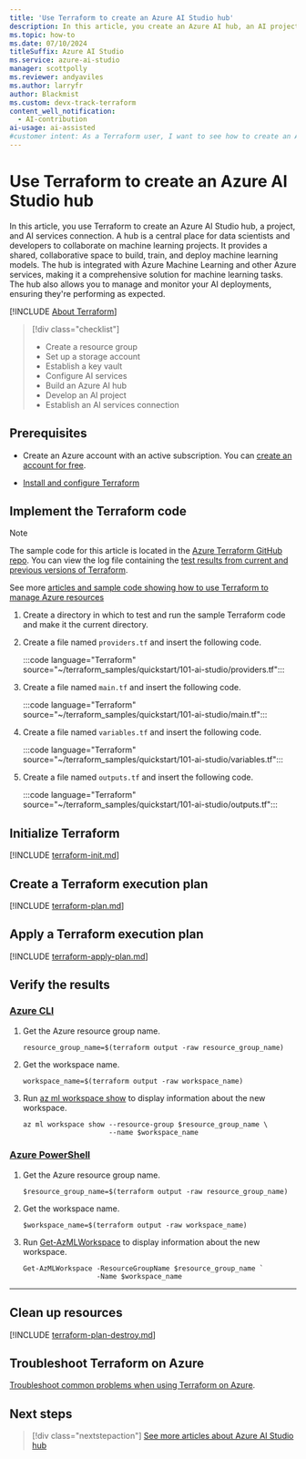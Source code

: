 ```yaml
---
title: 'Use Terraform to create an Azure AI Studio hub'
description: In this article, you create an Azure AI hub, an AI project, an AI services resource, and more resources.
ms.topic: how-to
ms.date: 07/10/2024
titleSuffix: Azure AI Studio 
ms.service: azure-ai-studio 
manager: scottpolly 
ms.reviewer: andyaviles 
ms.author: larryfr 
author: Blackmist 
ms.custom: devx-track-terraform
content_well_notification: 
  - AI-contribution
ai-usage: ai-assisted
#customer intent: As a Terraform user, I want to see how to create an Azure AI Studio hub and its associated resources.
---
```


# Use Terraform to create an Azure AI Studio hub

In this article, you use Terraform to create an Azure AI Studio hub, a project, and AI services connection. A hub is a central place for data scientists and developers to collaborate on machine learning projects. It provides a shared, collaborative space to build, train, and deploy machine learning models. The hub is integrated with Azure Machine Learning and other Azure services, making it a comprehensive solution for machine learning tasks. The hub also allows you to manage and monitor your AI deployments, ensuring they're performing as expected.

[!INCLUDE [About Terraform](~/azure-dev-docs-pr/articles/terraform/includes/abstract.md)]

> [!div class="checklist"]
> * Create a resource group
> * Set up a storage account
> * Establish a key vault
> * Configure AI services
> * Build an Azure AI hub
> * Develop an AI project
> * Establish an AI services connection

## Prerequisites

- Create an Azure account with an active subscription. You can [create an account for free](https://azure.microsoft.com/free/?WT.mc_id=A261C142F).

- [Install and configure Terraform](/azure/developer/terraform/quickstart-configure)

## Implement the Terraform code

> [!NOTE]
> The sample code for this article is located in the [Azure Terraform GitHub repo](https://github.com/Azure/terraform/tree/master/quickstart/101-ai-studio). You can view the log file containing the [test results from current and previous versions of Terraform](https://github.com/Azure/terraform/tree/master/quickstart/101-ai-studio/TestRecord.md).
> 
> See more [articles and sample code showing how to use Terraform to manage Azure resources](/azure/terraform)

1. Create a directory in which to test and run the sample Terraform code and make it the current directory.

1. Create a file named `providers.tf` and insert the following code.

    :::code language="Terraform" source="~/terraform_samples/quickstart/101-ai-studio/providers.tf":::

1. Create a file named `main.tf` and insert the following code.

    :::code language="Terraform" source="~/terraform_samples/quickstart/101-ai-studio/main.tf":::

1. Create a file named `variables.tf` and insert the following code.

    :::code language="Terraform" source="~/terraform_samples/quickstart/101-ai-studio/variables.tf":::

1. Create a file named `outputs.tf` and insert the following code.
    
    :::code language="Terraform" source="~/terraform_samples/quickstart/101-ai-studio/outputs.tf":::

## Initialize Terraform

[!INCLUDE [terraform-init.md](~/azure-dev-docs-pr/articles/terraform/includes/terraform-init.md)]

## Create a Terraform execution plan

[!INCLUDE [terraform-plan.md](~/azure-dev-docs-pr/articles/terraform/includes/terraform-plan.md)]

## Apply a Terraform execution plan

[!INCLUDE [terraform-apply-plan.md](~/azure-dev-docs-pr/articles/terraform/includes/terraform-apply-plan.md)]

## Verify the results

### [Azure CLI](#tab/azure-cli)

1. Get the Azure resource group name.

    ```console
    resource_group_name=$(terraform output -raw resource_group_name)
    ```

1. Get the workspace name.

    ```console
    workspace_name=$(terraform output -raw workspace_name)
    ```

1. Run [az ml workspace show](/cli/azure/ml/workspace#az-ml-workspace-show) to display information about the new workspace.

    ```azurecli
    az ml workspace show --resource-group $resource_group_name \
                         --name $workspace_name
    ```

### [Azure PowerShell](#tab/azure-powershell)

1. Get the Azure resource group name.

    ```console
    $resource_group_name=$(terraform output -raw resource_group_name)
    ```

1. Get the workspace name.

    ```console
    $workspace_name=$(terraform output -raw workspace_name)
    ```

1. Run [Get-AzMLWorkspace](/powershell/module/az.machinelearningservices/get-azmlworkspace) to display information about the new workspace.

    ```azurepowershell
    Get-AzMLWorkspace -ResourceGroupName $resource_group_name `
                      -Name $workspace_name
    ```

---

## Clean up resources

[!INCLUDE [terraform-plan-destroy.md](~/azure-dev-docs-pr/articles/terraform/includes/terraform-plan-destroy.md)]

## Troubleshoot Terraform on Azure

[Troubleshoot common problems when using Terraform on Azure](/azure/developer/terraform/troubleshoot).

## Next steps

> [!div class="nextstepaction"]
> [See more articles about Azure AI Studio hub](/search/?terms=Azure%20ai%20hub%20and%20terraform)

